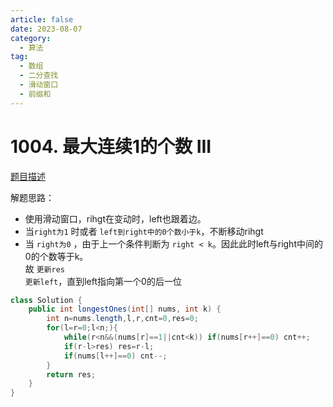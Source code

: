 ```yaml
---
article: false
date: 2023-08-07
category: 
  - 算法
tag: 
  - 数组
  - 二分查找
  - 滑动窗口
  - 前缀和
---
```


# 1004. 最大连续1的个数 III


<Badge text="中等" type="warning" vertical="middle" />

[题目描述](https://leetcode.cn/problems/max-consecutive-ones-iii/description/?envType=study-plan-v2&envId=leetcode-75)


解题思路：
- 使用滑动窗口，rihgt在变动时，left也跟着边。
- 当`right为1` 时或者 `left到right中的0个数小于k`，不断移动rihgt
- 当 `right为0` ，由于上一个条件判断为 `right < k`。因此此时left与right中间的0的个数等于k。  
  故 `更新res`  
  `更新left`，直到left指向第一个0的后一位

```java
class Solution {
    public int longestOnes(int[] nums, int k) {
        int n=nums.length,l,r,cnt=0,res=0;
        for(l=r=0;l<n;){
            while(r<n&&(nums[r]==1||cnt<k)) if(nums[r++]==0) cnt++;
            if(r-l>res) res=r-l;
            if(nums[l++]==0) cnt--;
        }
        return res;
    }
}
```